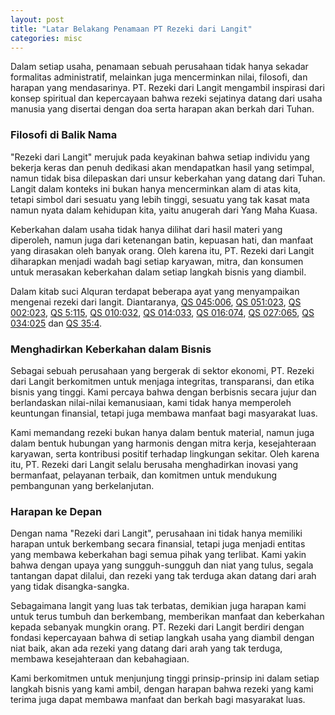 ```yaml
---
layout: post
title: "Latar Belakang Penamaan PT Rezeki dari Langit"
categories: misc
---
```


Dalam setiap usaha, penamaan sebuah perusahaan tidak hanya sekadar formalitas administratif, melainkan juga mencerminkan nilai, filosofi, dan harapan yang mendasarinya. PT. Rezeki dari Langit mengambil inspirasi dari konsep spiritual dan kepercayaan bahwa rezeki sejatinya datang dari usaha manusia yang disertai dengan doa serta harapan akan berkah dari Tuhan.

### Filosofi di Balik Nama

"Rezeki dari Langit" merujuk pada keyakinan bahwa setiap individu yang bekerja keras dan penuh dedikasi akan mendapatkan hasil yang setimpal, namun tidak bisa dilepaskan dari unsur keberkahan yang datang dari Tuhan. Langit dalam konteks ini bukan hanya mencerminkan alam di atas kita, tetapi simbol dari sesuatu yang lebih tinggi, sesuatu yang tak kasat mata namun nyata dalam kehidupan kita, yaitu anugerah dari Yang Maha Kuasa.

Keberkahan dalam usaha tidak hanya dilihat dari hasil materi yang diperoleh, namun juga dari ketenangan batin, kepuasan hati, dan manfaat yang dirasakan oleh banyak orang. Oleh karena itu, PT. Rezeki dari Langit diharapkan menjadi wadah bagi setiap karyawan, mitra, dan konsumen untuk merasakan keberkahan dalam setiap langkah bisnis yang diambil.

Dalam kitab suci Alquran terdapat beberapa ayat yang menyampaikan mengenai rezeki dari langit. Diantaranya, [QS 045:006](https://www.openquran.com/search?query=45%3A6),  [QS 051:023](https://www.openquran.com/search?query=51%3A23), [QS 002:023](https://www.openquran.com/search?query=2%3A23), [QS 5:115](https://www.openquran.com/search?query=5%3A115), [QS 010:032](https://www.openquran.com/search?query=10%3A32), [QS 014:033](https://www.openquran.com/search?query=14%3A33), [QS 016:074](https://www.openquran.com/search?query=16%3A74), [QS 027:065](https://www.openquran.com/search?query=27%3A65), [QS 034:025](https://www.openquran.com/search?query=34%3A25) dan [QS 35:4](https://www.openquran.com/search?query=35%3A4).

### Menghadirkan Keberkahan dalam Bisnis

Sebagai sebuah perusahaan yang bergerak di sektor ekonomi, PT. Rezeki dari Langit berkomitmen untuk menjaga integritas, transparansi, dan etika bisnis yang tinggi. Kami percaya bahwa dengan berbisnis secara jujur dan berlandaskan nilai-nilai kemanusiaan, kami tidak hanya memperoleh keuntungan finansial, tetapi juga membawa manfaat bagi masyarakat luas.

Kami memandang rezeki bukan hanya dalam bentuk material, namun juga dalam bentuk hubungan yang harmonis dengan mitra kerja, kesejahteraan karyawan, serta kontribusi positif terhadap lingkungan sekitar. Oleh karena itu, PT. Rezeki dari Langit selalu berusaha menghadirkan inovasi yang bermanfaat, pelayanan terbaik, dan komitmen untuk mendukung pembangunan yang berkelanjutan.

### Harapan ke Depan

Dengan nama "Rezeki dari Langit", perusahaan ini tidak hanya memiliki harapan untuk berkembang secara finansial, tetapi juga menjadi entitas yang membawa keberkahan bagi semua pihak yang terlibat. Kami yakin bahwa dengan upaya yang sungguh-sungguh dan niat yang tulus, segala tantangan dapat dilalui, dan rezeki yang tak terduga akan datang dari arah yang tidak disangka-sangka.

Sebagaimana langit yang luas tak terbatas, demikian juga harapan kami untuk terus tumbuh dan berkembang, memberikan manfaat dan keberkahan kepada sebanyak mungkin orang. PT. Rezeki dari Langit berdiri dengan fondasi kepercayaan bahwa di setiap langkah usaha yang diambil dengan niat baik, akan ada rezeki yang datang dari arah yang tak terduga, membawa kesejahteraan dan kebahagiaan.

Kami berkomitmen untuk menjunjung tinggi prinsip-prinsip ini dalam setiap langkah bisnis yang kami ambil, dengan harapan bahwa rezeki yang kami terima juga dapat membawa manfaat dan berkah bagi masyarakat luas.